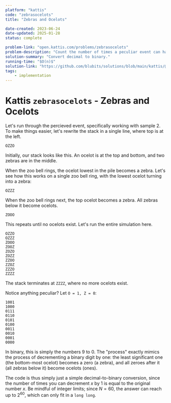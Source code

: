 ```yaml
---
platform: "kattis"
code: "zebrasocelots"
title: "Zebras and Ocelots"

date-created: 2023-06-24
date-updated: 2025-01-28
status: complete

problem-link: "open.kattis.com/problems/zebrasocelots"
problem-description: "Count the number of times a peculiar event can happen."
solution-summary: "Convert decimal to binary."
running-time: "$O(n)$"
solution-link: "https://github.com/blubits/solutions/blob/main/kattis/@solved/zebrasocelots/zebrasocelots.cpp"
tags:
    - implementation
---
```


# Kattis `zebrasocelots` - Zebras and Ocelots

Let's run through the percieved event, specifically working with sample 2. To make things easier, let's rewrite the stack in a single line, where top is at the left.

```
OZZO
```

Initially, our stack looks like this. An ocelot is at the top and bottom, and two zebras are in the middle.

When the zoo bell rings, the ocelot lowest in the pile becomes a zebra. Let's see how this works on a single zoo bell ring, with the lowest ocelot turning into a zebra:

```
OZZZ
```

When the zoo bell rings next, the top ocelot becomes a zebra. All zebras below it become ocelots.

```
ZOOO
```

This repeats until no ocelots exist. Let's run the entire simulation here.

```
OZZO
OZZZ
ZOOO
ZOOZ
ZOZO
ZOZZ
ZZOO
ZZOZ
ZZZO
ZZZZ
```

The stack terminates at `ZZZZ`, where no more ocelots exist.

Notice anything peculiar? Let `O = 1, Z = 0`:

```
1001
1000
0111
0110
0101
0100
0011
0010
0001
0000
```

In binary, this is simply the numbers 9 to 0. The "process" exactly mimics the process of decrementing a binary digit by one: the least significant one (the bottom-most ocelot) becomes a zero (a zebra), and all zeroes after it (all zebras below it) become ocelots (ones).

The code is thus simply just a simple decimal-to-binary conversion, since the number of times you can decrement $x$ by 1 is equal to the original number $x$. Be mindful of integer limits; since $N=60$, the answer can reach up to $2^{60}$, which can only fit in a `long long`.
